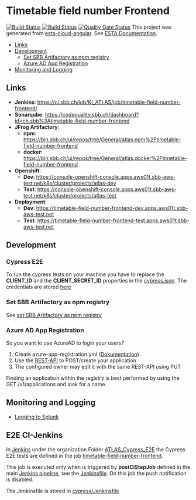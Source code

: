 # Timetable field number Frontend

[![Build Status](https://ci.sbb.ch/job/KI_ATLAS/job/timetable-field-number-frontend/job/master/badge/icon)](https://ci.sbb.ch/job/KI_ATLAS/job/timetable-field-number-frontend/job/master/)
[![Build Status](https://ci.sbb.ch/job/KI_ATLAS_E2E/job/timetable-field-number-frontend/job/feature%252FE2E_testing_with_cypress/badge/icon)](https://ci.sbb.ch/job/KI_ATLAS_E2E/job/timetable-field-number-frontend/job/master)
[![Quality Gate Status](https://codequality.sbb.ch/api/project_badges/measure?project=ch.sbb%3Atimetable-field-number-frontend&metric=alert_status)](https://codequality.sbb.ch/dashboard?id=ch.sbb%3Atimetable-field-number-frontend)
This project was generated from [esta-cloud-angular](https://code.sbb.ch/projects/KD_ESTA_BLUEPRINTS/repos/esta-cloud-angular/browse).
See [ESTA Documentation](https://confluence.sbb.ch/display/CLEW/ESTA-Web).

<!-- toc -->

- [Links](#links)
- [Development](#development)
  - [Set SBB Artifactory as npm registry](#set-sbb-artifactory-as-npm-registry)
  - [Azure AD App Registration](#azure-ad-app-registration)
- [Monitoring and Logging](#monitoring-and-logging)

<!-- tocstop -->

## Links

- **Jenkins**: https://ci.sbb.ch/job/KI_ATLAS/job/timetable-field-number-frontend/
- **Sonarqube**: https://codequality.sbb.ch/dashboard?id=ch.sbb%3Atimetable-field-number-frontend
- **JFrog Artifactory**:
  - **npm**: https://bin.sbb.ch/ui/repos/tree/General/atlas.npm%2Ftimetable-field-number-frontend
  - **docker**: https://bin.sbb.ch/ui/repos/tree/General/atlas.docker%2Ftimetable-field-number-frontend
- **Openshift**:
  - **Dev**: https://console-openshift-console.apps.aws01t.sbb-aws-test.net/k8s/cluster/projects/atlas-dev
  - **Test**: https://console-openshift-console.apps.aws01t.sbb-aws-test.net/k8s/cluster/projects/atlas-test
- **Deployment**:
  - **Dev**: https://timetable-field-number-frontend-dev.apps.aws01t.sbb-aws-test.net
  - **Test**: https://timetable-field-number-frontend-test.apps.aws01t.sbb-aws-test.net

## Development

### Cypress E2E

To run the cypress tests on your machine you have to replace the **CLIENT_ID** and the **CLIENT_SECRET_ID** properties
in the [cypress.json](cypress.json). The credentials are stored [here](https://confluence.sbb.ch/pages/viewpage.action?pageId=1881802050)

### Set SBB Artifactory as npm registry

See [set SBB Artifactory as npm registry](https://confluence.sbb.ch/display/CLEW/Configuration+Artifactory+7.x+as+NPM+Registry)

### Azure AD App Registration

So you want to use AzureAD to login your users?

1. Create azure-app-registration.yml ([Dokumentation](https://confluence.sbb.ch/display/IAM/Azure+AD+API%3A+Self-Service+API+for+App+Registrations+with+Azure+AD#AzureADAPI:SelfServiceAPIforAppRegistrationswithAzureAD-1.1.Createapp-registrationsusingthefile-basedAPIendpoint))
2. Use the [REST-API](https://azure-ad.api.sbb.ch/swagger-ui/index.html?configUrl=/v3/api-docs/swagger-config#) to POST/create your application
3. The configured owner may edit it with the same REST-API using PUT

Finding an application within the registry is best performed by using the GET /v1/applications and look for a name.

## Monitoring and Logging

- [Logging to Splunk](documentation/Logging.md)

## E2E CI-Jenkins

In [Jenkins](https://ci.sbb.ch/) under the organization Folder [ATLAS_Cypress_E2E](https://ci.sbb.ch/job/KI_ATLAS_E2E/)
the Cypress E2E tests are defined in the job [timetable-field-number-frontend](https://ci.sbb.ch/job/KI_ATLAS_E2E/job/timetable-field-number-frontend/).

This job is executed only when is triggered by **postCiStepJob** defined in the main [Jenkins pipeline](https://ci.sbb.ch/job/KI_ATLAS/job/timetable-field-number-frontend/),
see the [Jenkinsfile](Jenkinsfile). On this job the push notification is disabled.

The Jenkinsfile is stored in [cypress/Jenkinsfile](cypress/Jenkinsfile)

